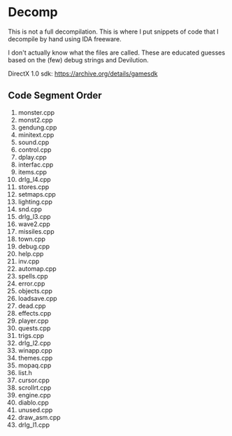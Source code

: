 # Decomp

This is not a full decompilation. This is where I put snippets of code that I
decompile by hand using IDA freeware.

I don't actually know what the files are called. These are educated guesses
based on the (few) debug strings and Devilution.

DirectX 1.0 sdk: https://archive.org/details/gamesdk

## Code Segment Order

1. monster.cpp
1. monst2.cpp
1. gendung.cpp
1. minitext.cpp
1. sound.cpp
1. control.cpp
1. dplay.cpp
1. interfac.cpp
1. items.cpp
1. drlg_l4.cpp
1. stores.cpp
1. setmaps.cpp
1. lighting.cpp
1. snd.cpp
1. drlg_l3.cpp
1. wave2.cpp
1. missiles.cpp
1. town.cpp
1. debug.cpp
1. help.cpp
1. inv.cpp
1. automap.cpp
1. spells.cpp
1. error.cpp
1. objects.cpp
1. loadsave.cpp
1. dead.cpp
1. effects.cpp
1. player.cpp
1. quests.cpp
1. trigs.cpp
1. drlg_l2.cpp
1. winapp.cpp
1. themes.cpp
1. mopaq.cpp
1. list.h
1. cursor.cpp
1. scrollrt.cpp
1. engine.cpp
1. diablo.cpp
1. unused.cpp
1. draw_asm.cpp
1. drlg_l1.cpp
